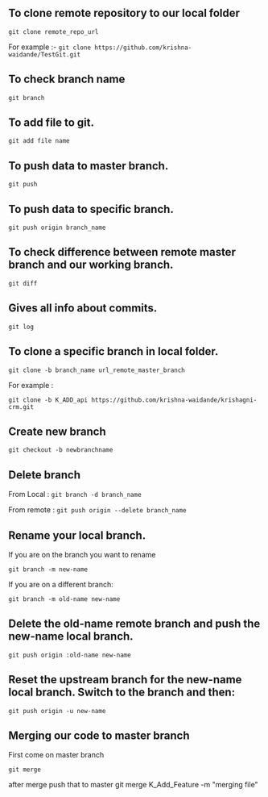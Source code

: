 ##  To clone remote repository to our local folder
```git clone remote_repo_url```


For example :-
```git clone https://github.com/krishna-waidande/TestGit.git```

## To check branch name
```git branch```

## To add file to git.

```git add file name```

## To push data to master branch.

```git push```

## To push data to specific branch.

```git push origin branch_name```

## To check difference between remote master branch and our working branch.

```git diff```

## Gives all info about commits.

```git log```

## To clone a specific branch in local folder.

```git clone -b branch_name url_remote_master_branch```

For example : 


```git clone -b K_ADD_api https://github.com/krishna-waidande/krishagni-crm.git```

## Create new branch

```git checkout -b newbranchname```

## Delete branch
 
 From Local : ```git branch -d branch_name```


From remote : ```git push origin --delete branch_name```

## Rename your local branch.

If you are on the branch you want to rename

```git branch -m new-name```


If you are on a different branch:


```git branch -m old-name new-name```


## Delete the old-name remote branch and push the new-name local branch.


```git push origin :old-name new-name```


## Reset the upstream branch for the new-name local branch. Switch to the branch and then:


```git push origin -u new-name```

## Merging our code to master branch 
First come on  master branch 

```git merge```

after merge push that to master
git merge K_Add_Feature -m "merging file"

